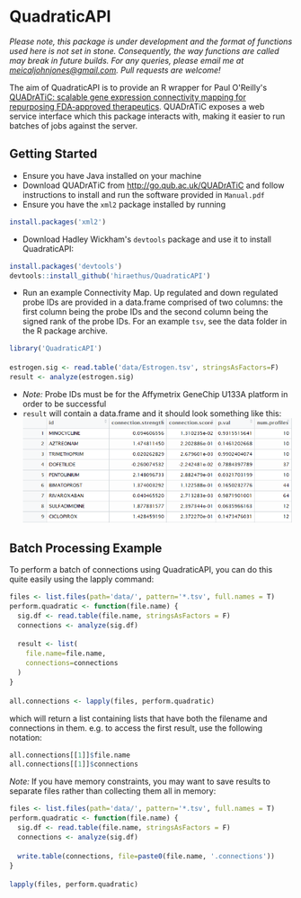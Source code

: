 # QuadraticAPI

_Please note, this package is under development and the format of functions used here is not set in stone. Consequently, the way functions are called may break in future builds. For any queries, please email me at [meicaljohnjones@gmail.com](mailto:meicaljohnjones@gmail.com). Pull requests are welcome!_

The aim of QuadraticAPI is to provide an R wrapper for Paul O'Reilly's [QUADrATiC: scalable gene expression connectivity mapping for repurposing FDA-approved therapeutics](http://pure.qub.ac.uk/portal/en/publications/quadratic-scalable-gene-expression-connectivity-mapping-for-repurposing-fdaapproved-therapeutics(d536c74c-8eee-480e-a23e-656e1570416c).html). QUADrATiC exposes a web service interface which this package interacts with, making it easier to run batches of jobs against the server.

## Getting Started

* Ensure you have Java installed on your machine
* Download QUADrATiC from http://go.qub.ac.uk/QUADrATiC and follow instructions to install and run the software 
provided in `Manual.pdf`
* Ensure you have the `xml2` package installed by running
```R
install.packages('xml2')
```

* Download Hadley Wickham's `devtools` package and use it to install QuadraticAPI:
```R
install.packages('devtools')
devtools::install_github('hiraethus/QuadraticAPI')
```
* Run an example Connectivity Map. Up regulated and down regulated probe IDs are provided in a data.frame 
comprised of two columns: the first column being the probe IDs and the second column being the signed rank of the 
probe IDs. For an example `tsv`, see the data folder in the R package archive.

```R
library('QuadraticAPI')

estrogen.sig <- read.table('data/Estrogen.tsv', stringsAsFactors=F)
result <- analyze(estrogen.sig)
```
* *Note:* Probe IDs must be for the Affymetrix GeneChip U133A platform in order to be successful
* `result` will contain a data.frame and it should look something like this:
![Rable of Results](./results-table.PNG "Table of Results")

## Batch Processing Example

To perform a batch of connections using QuadraticAPI, you can do this quite easily using the lapply command:

```R
files <- list.files(path='data/', pattern='*.tsv', full.names = T)
perform.quadratic <- function(file.name) {
  sig.df <- read.table(file.name, stringsAsFactors = F)
  connections <- analyze(sig.df)
  
  result <- list(
    file.name=file.name,
    connections=connections
  )
}

all.connections <- lapply(files, perform.quadratic)
```

which will return a list containing lists that have both the filename and connections in them. e.g. to access
the first result, use the following notation:

```R
all.connections[[1]]$file.name
all.connections[[1]]$connections
```

_Note:_ If you have memory constraints, you may want to save results to separate files rather than collecting them all in memory:

```R
files <- list.files(path='data/', pattern='*.tsv', full.names = T)
perform.quadratic <- function(file.name) {
  sig.df <- read.table(file.name, stringsAsFactors = F)
  connections <- analyze(sig.df)
  
  write.table(connections, file=paste0(file.name, '.connections'))
}

lapply(files, perform.quadratic)
```

